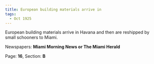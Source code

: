 ```yaml
---  
title: European building materials arrive in  
tags:  
  - Oct 1925  
---  
```

  
European building materials arrive in Havana and then are reshipped by small schooners to Miami.  
  
Newspapers: **Miami Morning News or The Miami Herald**  
  
Page: **16**, Section: **B** 
